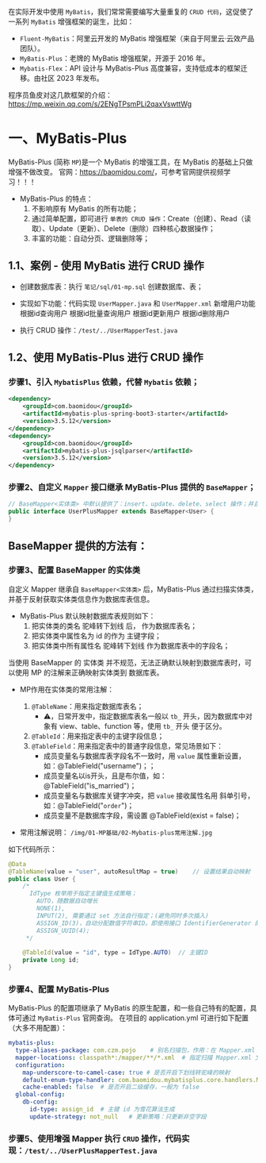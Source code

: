 在实际开发中使用 `MyBatis`，我们常常需要编写大量重复的 `CRUD 代码`，这促使了一系列 `MyBatis` 增强框架的诞生，比如：
* `Fluent-MyBatis`：阿里云开发的 MyBatis 增强框架（来自于阿里云·云效产品团队）。
* `MyBatis-Plus`：老牌的 MyBatis 增强框架，开源于 2016 年。
* `Mybatis-Flex`：API 设计与 MyBatis-Plus 高度兼容，支持低成本的框架迁移‌。由社区 2023 年发布。

程序员鱼皮对这几款框架的介绍：<https://mp.weixin.qq.com/s/2ENgTPsmPLi2qaxVswttWg>

# 一、MyBatis-Plus
MyBatis-Plus (简称 `MP`)是一个 MyBatis 的增强工具，在 MyBatis 的基础上只做增强不做改变。
官网：<https://baomidou.com/>，可参考官网提供视频学习！！！

- MyBatis-Plus 的特点：
  1. 不影响原有 MyBatis 的所有功能；
  2. 通过简单配置，即可进行 `单表的 CRUD 操作`：Create（创建）、Read（读取）、Update（更新）、Delete（删除）四种核心数据操作；
  3. 丰富的功能：自动分页、逻辑删除等；

## 1.1、案例 - 使用 MyBatis 进行 CRUD 操作
- 创建数据库表：执行 `笔记/sql/01-mp.sql` 创建数据库、表；

- 实现如下功能：代码实现 `UserMapper.java` 和 `UserMapper.xml`
  新增用户功能
  根据id查询用户
  根据id批量查询用户
  根据id更新用户
  根据id删除用户

- 执行 CRUD 操作：`/test/../UserMapperTest.java`


## 1.2、使用 MyBatis-Plus 进行 CRUD 操作

### 步骤1、引入 `MybatisPlus` 依赖，代替 `Mybatis` 依赖；
```xml
<dependency>
    <groupId>com.baomidou</groupId>
    <artifactId>mybatis-plus-spring-boot3-starter</artifactId>
    <version>3.5.12</version>
</dependency>
<dependency>
    <groupId>com.baomidou</groupId>
    <artifactId>mybatis-plus-jsqlparser</artifactId>
    <version>3.5.12</version>
</dependency>
```

### 步骤2、自定义 `Mapper` 接口继承 MyBatis-Plus 提供的 `BaseMapper`；
```java
// BaseMapper<实体类> 中默认提供了：insert、update、delete、select 操作；并且 MP 通过扫描实体类获取数据库表信息。
public interface UserPlusMapper extends BaseMapper<User> {
}
```

BaseMapper 提供的方法有：
- 

### 步骤3、配置 BaseMapper 的实体类
自定义 Mapper 继承自 `BaseMapper<实体类>` 后，MyBatis-Plus 通过扫描实体类，并基于反射获取实体类信息作为数据库表信息。
- MyBatis-Plus 默认映射数据库表规则如下：
  1. 把实体类的类名 驼峰转下划线 后， 作为数据库表名；
  2. 把实体类中属性名为 id 的作为 主键字段；
  3. 把实体类中所有属性名 驼峰转下划线 作为数据库表中的字段名；

当使用 BaseMapper 的 实体类 并不规范，无法正确默认映射到数据库表时，可以使用 MP 的注解来正确映射实体类到 数据库表。
- MP作用在实体类的常用注解：
  1. `@TableName`：用来指定数据库表名；
     - ⚠️，日常开发中，指定数据库表名一般以 `tb_` 开头，因为数据库中对象有 view、table、function 等，使用 `tb_` 开头 便于区分。
  2. `@TableId`：用来指定表中的主键字段信息；
  3. `@TableField`：用来指定表中的普通字段信息，常见场景如下：
     - 成员变量名与数据库表字段名不一致时，用 `value` 属性重新设置，如：@TableField("username")；；
     - 成员变量名以is开头，且是布尔值，如：@TableField("is_married")；
     - 成员变量名与数据库关键字冲突，把 `value` 接收属性名用 斜单引号，如：@TableField("`order`")；
     - 成员变量不是数据库字段，需设置 @TableField(exist = false)；
  
- 常用注解说明： `/img/01-MP基础/02-Mybatis-plus常用注解.jpg`

如下代码所示：
```java
@Data
@TableName(value = "user", autoResultMap = true)    // 设置结果自动映射
public class User {
    /*
      IdType 枚举用于指定主键值生成策略；
        AUTO，随数据自动增长
        NONE(1),
        INPUT(2), 需要通过 set 方法自行指定；(避免同时多次插入)
        ASSIGN_ID(3)，自动分配数值字符串ID。即使用接口 IdentifierGenerator 的方法 nextId 来生成 id，默认实现为 DefaultIdentifierGenerator 雪花算法。
        ASSIGN_UUID(4);
     */
    
    @TableId(value = "id", type = IdType.AUTO)  // 主键ID
    private Long id;
}
```

### 步骤4、配置 MyBatis-Plus
MyBatis-Plus 的配置项继承了 MyBatis 的原生配置，和一些自己特有的配置，具体可通过 `MyBatis-Plus` 官网查询。
在项目的 application.yml 可进行如下配置（大多不用配置）：
```yml
mybatis-plus:
  type-aliases-package: com.czm.pojo    # 别名扫描包，作用：在 Mapper.xml 中定义sql语句使用实体类时不用全类名，使用类名即可。
  mapper-locations: classpath*:/mapper/**/*.xml  # 指定扫描 Mapper.xml 文件地址，默认值
  configuration:
    map-underscore-to-camel-case: true # 是否开启下划线转驼峰的映射
    default-enum-type-handler: com.baomidou.mybatisplus.core.handlers.MybatisEnumTypeHandler
    cache-enabled: false  # 是否开启二级缓存，一般为 false
  global-config:
    db-config:
      id-type: assign_id  # 主键 id 为雪花算法生成
      update-strategy: not_null   # 更新策略：只更新非空字段
```

### 步骤5、使用增强 Mapper 执行 `CRUD` 操作，代码实现：`/test/../UserPlusMapperTest.java` 
